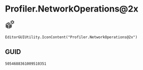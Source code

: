 # Profiler.NetworkOperations@2x
![](/img/Profiler.NetworkOperations@2x.png)

``` CSharp
EditorGUIUtility.IconContent("Profiler.NetworkOperations@2x")
```
## GUID
```
5054688361009510351
```
